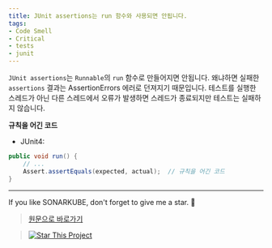```yaml
---
title: JUnit assertions는 run 함수와 사용되면 안됩니다.
tags:
- Code Smell
- Critical
- tests
- junit
---
```

`JUnit assertions`는 `Runnable`의 `run` 함수로 만들어지면 안됩니다. 왜냐하면 실패한 `assertions` 결과는 AssertionErrors 에러로 던져지기 때문입니다. 테스트를 실행한 스레드가 아닌 다른 스레드에서 오류가 발생하면 스레드가 종료되지만 테스트는 실패하지 않습니다. 

**규칙을 어긴 코드**

* JUnit4:

```java
public void run() {
    // ...
    Assert.assertEquals(expected, actual);  // 규칙을 어긴 코드
}
```

---

If you like SONARKUBE, don't forget to give me a star. :star2:

> [원문으로 바로가기](https://rules.sonarsource.com/java/tag/tests/RSPEC-2186)

> [![Star This Project](https://img.shields.io/github/stars/kantabile/sonarkube.svg?label=Stars&style=social)](https://github.com/kantabile/sonarkube)
